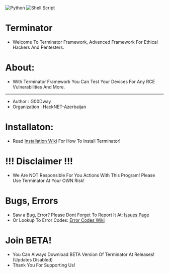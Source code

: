 ![Python](https://img.shields.io/badge/python-3670A0?style=for-the-badge&logo=python&logoColor=ffdd54) ![Shell Script](https://img.shields.io/badge/shell_script-%23121011.svg?style=for-the-badge&logo=gnu-bash&logoColor=white)
# Terminator
- Welcome To Terminator Framework, Advenced Framework For Ethical Hackers And Pentesters.
# About:
* With Terminator Framework You Can Test Your Devices For Any RCE Vulnerabilities And More.
- - - - - - - - - - - - -  - - - - - - --  - -- - - - - - - - - - - - - -- - -   - - - -
* Author       : G00Dway
* Organization : HackNET-Azerbaijan
# Installaton:
- Read <a href="https://github.com/G00Dway/Terminator/wiki/Installation">Installation Wiki</a> For How To Install Terminator!
# !!! Disclaimer !!!
* We Are NOT Responsible For You Actions With This Program! Please Use Terminator At Your OWN Risk!
# Bugs, Errors
- Saw a Bug, Error? Please Dont Forget To Report It At: <a href="https://github.com/G00Dway/Terminator/issues">Issues Page</a>
- Or Lookup To Error Codes: <a href="https://github.com/G00Dway/Terminator/wiki/error_codes">Error Codes Wiki</a>
# Join BETA!
- You Can Always Download BETA Version Of Terminator At Releases! (Updates Disabled)
- Thank You For Supporting Us!
